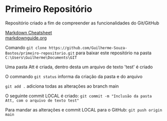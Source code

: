 # Primeiro Repositório
Repositório criado a fim de compreender as funcionalidades do Git/GitHub

[Markdown Cheatsheet](https://github.com/adam-p/markdown-here/wiki/Markdown-Cheatsheet)<br>
[markdownguide.org](https://www.markdownguide.org/basic-syntax/)

Comando `git clone https://github.com/Guilherme-Souza-Bastos/primeiro-repositorio.git` para baixar este repositório na pasta `C:\Users\Guilherme\Documents\GIT`

Uma pasta Att é criada, dentro desta um arquivo de texto 'test' é criado

O commando `git status` informa da criação da pasta e do arquivo

`git add .` adiciona todas as alterações ao branch main

O seguinte commit LOCAL é criado: `git commit -m "Inclusão da pasta Att, com o arquivo de texto test"`

Para mandar as alterações e commit LOCAL para o GitHub: `git push origin main`
